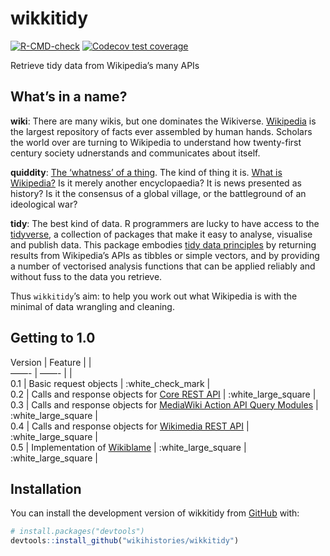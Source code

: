 
<!-- README.md is generated from README.Rmd. Please edit that file -->

# wikkitidy

<!-- badges: start -->

[![R-CMD-check](https://github.com/wikihistories/wikkitidy/actions/workflows/R-CMD-check.yaml/badge.svg)](https://github.com/wikihistories/wikkitidy/actions/workflows/R-CMD-check.yaml)
[![Codecov test
coverage](https://codecov.io/gh/wikihistories/wikkitidy/branch/main/graph/badge.svg)](https://app.codecov.io/gh/wikihistories/wikkitidy?branch=main)
<!-- badges: end -->

Retrieve tidy data from Wikipedia’s many APIs

## What’s in a name?

**wiki**: There are many wikis, but one dominates the Wikiverse.
[Wikipedia](https://wikipedia.org) is the largest repository of facts
ever assembled by human hands. Scholars the world over are turning to
Wikipedia to understand how twenty-first century society udnerstands and
communicates about itself.

**quiddity**: [The ‘whatness’ of a
thing](https://wikipedia.org/wiki/Quiddity). The kind of thing it is.
[What is Wikipedia?](https://wikipedia.org/wiki/WP:NOT) Is it merely
another encyclopaedia? It is news presented as history? Is it the
consensus of a global village, or the battleground of an ideological
war?

**tidy**: The best kind of data. R programmers are lucky to have access
to the [tidyverse](https://joss.theoj.org/papers/10.21105/joss.01686), a
collection of packages that make it easy to analyse, visualise and
publish data. This package embodies [tidy data
principles](https://www.jstatsoft.org/article/view/v059i10) by returning
results from Wikipedia’s APIs as tibbles or simple vectors, and by
providing a number of vectorised analysis functions that can be applied
reliably and without fuss to the data you retrieve.

Thus `wikkitidy`’s aim: to help you work out what Wikipedia is with the
minimal of data wrangling and cleaning.

## Getting to 1.0

Version \| Feature \| \|  
——- \| ——- \| \|  
0.1 \| Basic request objects \| :white_check_mark \|  
0.2 \| Calls and response objects for [Core REST
API](https://www.mediawiki.org/wiki/API:REST_API) \| :white_large_square
\|  
0.3 \| Calls and response objects for [MediaWiki Action API Query
Modules](https://www.mediawiki.org/wiki/API:Query) \|
:white_large_square \|  
0.4 \| Calls and response objects for [Wikimedia REST
API](https://www.mediawiki.org/wiki/Wikimedia_REST_API) \|
:white_large_square \|  
0.5 \| Implementation of
[Wikiblame](https://github.com/FlominatorTM/wikiblame) \|
:white_large_square \| :white_large_square \|

## Installation

You can install the development version of wikkitidy from
[GitHub](https://github.com/) with:

``` r
# install.packages("devtools")
devtools::install_github("wikihistories/wikkitidy")
```
